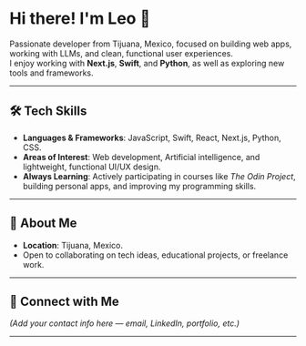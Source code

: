 # Hi there! I'm Leo 👋

Passionate developer from Tijuana, Mexico, focused on building web apps, working with LLMs, and clean, functional user experiences.  
I enjoy working with **Next.js**, **Swift**, and **Python**, as well as exploring new tools and frameworks.

---

## 🛠 Tech Skills

- **Languages & Frameworks**: JavaScript, Swift, React, Next.js, Python, CSS.  
- **Areas of Interest**: Web development, Artificial intelligence, and lightweight, functional UI/UX design.  
- **Always Learning**: Actively participating in courses like *The Odin Project*, building personal apps, and improving my programming skills.

---

## 💬 About Me

- **Location**: Tijuana, Mexico.  
- Open to collaborating on tech ideas, educational projects, or freelance work.  

---

## 🔗 Connect with Me
*(Add your contact info here — email, LinkedIn, portfolio, etc.)*

---
